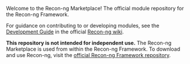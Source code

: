 Welcome to the Recon-ng Marketplace! The official module repository for the Recon-ng Framework.

For guidance on contributing to or developing modules, see the [Development Guide](https://github.com/lanmaster53/recon-ng/wiki/Development-Guide) in the official [Recon-ng wiki](https://github.com/lanmaster53/recon-ng/wiki).

**This repository is not intended for independent use.** The Recon-ng Marketplace is used from within the Recon-ng Framework. To download and use Recon-ng, visit the [official Recon-ng Framework repository](https://github.com/lanmaster53/recon-ng).

